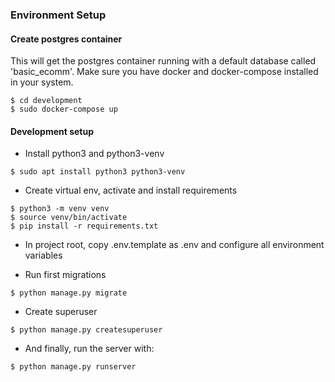 ### Environment Setup

#### Create postgres container

This will get the postgres container running with a default database called 'basic_ecomm'. Make sure you have docker and docker-compose installed in your system.

```
$ cd development
$ sudo docker-compose up
```

#### Development setup

- Install python3 and python3-venv

```
$ sudo apt install python3 python3-venv
```

- Create virtual env, activate and install requirements

```
$ python3 -m venv venv
$ source venv/bin/activate
$ pip install -r requirements.txt
```

- In project root, copy .env.template as .env and configure all environment variables

- Run first migrations

```
$ python manage.py migrate
```

- Create superuser

```
$ python manage.py createsuperuser
```

- And finally, run the server with:

```
$ python manage.py runserver
```
